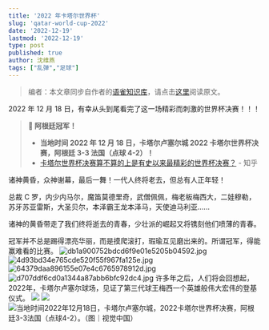 ```yaml
---
title: '2022 年卡塔尔世界杯'
slug: 'qatar-world-cup-2022'
date: '2022-12-19'
lastmod: '2022-12-19'
type: post
published: true
author: 沈维燕
tags: ["乱弹","足球"]
---
```


> 编者：本文章同步自作者的[语雀知识库](https://www.yuque.com/shenweiyan/)，请点击[这里](https://www.yuque.com/shenweiyan/mind/qatar-world-cup-2022)阅读原文。

2022 年 12 月 18 日，有幸从头到尾看完了这一场精彩而刺激的世界杯决赛！！！

> **📢 阿根廷冠军！**
> - **当地时间 2022 年 12 月 18 日，卡塔尔卢塞尔城 2022 卡塔尔世界杯决赛，阿根廷 3-3 法国（点球 4-2）！**
> - [卡塔尔世界杯决赛算不算的上是有史以来最精彩的世界杯决赛？](https://www.zhihu.com/question/573022232) - 知乎


诸神黄昏，众神谢幕，最后一舞！一代人终将老去，但总有人正年轻！

总裁 C 罗，内少内马尔，魔笛莫德里奇，武僧佩佩，梅老板梅西大，二娃穆勒，苏牙苏亚雷斯，大圣贝尔，本泽霸王龙本泽马，天使迪马利亚......

诸神的黄昏带走了我们终将逝去的青春，少壮派的崛起又将镌刻他们喷薄的青春。

冠军并不总是踢得漂亮华丽，而是摸爬滚打，瑕瑜互见磨出来的。所谓冠军，得能赢难看的比赛。
![db1a900752bdcd6f9e01e5205b04592.jpg](https://cos.shenlab.cn/yuque/0/2022/jpeg/126032/1671415115593-7c4d4d3e-4ef0-4fb1-b602-1533285aa3d6.jpeg#averageHue=%23fbfbfb&clientId=u7b49e6b0-3acf-4&crop=0&crop=0&crop=1&crop=1&from=paste&height=313&id=BAgdX&margin=%5Bobject%20Object%5D&name=db1a900752bdcd6f9e01e5205b04592.jpg&originHeight=1309&originWidth=752&originalType=binary&ratio=1&rotation=0&showTitle=false&size=127618&status=done&style=none&taskId=u2b3a867a-98ec-4795-a48d-45746e09bc3&title=&width=180) ![4d93bd34e765cde520f55f967fa125e.jpg](https://cdn.nlark.com/yuque/0/2022/jpeg/126032/1671415145115-5bea6fe0-a51a-462b-8b5e-0cf0cf8be93b.jpeg#averageHue=%23fbfbfa&clientId=u7b49e6b0-3acf-4&crop=0&crop=0&crop=1&crop=1&from=paste&height=313&id=jzFlE&margin=%5Bobject%20Object%5D&name=4d93bd34e765cde520f55f967fa125e.jpg&originHeight=1306&originWidth=752&originalType=binary&ratio=1&rotation=0&showTitle=false&size=123136&status=done&style=none&taskId=u54ac4742-6a2d-4a16-8f71-517be1cf0cf&title=&width=180)![64379daa896155e07e4c6765978912d.jpg](https://cdn.nlark.com/yuque/0/2022/jpeg/126032/1671415164044-517dc1e1-d4c6-4e20-9fc3-4b607d9596c1.jpeg#averageHue=%23f8f7f6&clientId=u7b49e6b0-3acf-4&crop=0&crop=0&crop=1&crop=1&from=paste&height=313&id=tqY1U&margin=%5Bobject%20Object%5D&name=64379daa896155e07e4c6765978912d.jpg&originHeight=1309&originWidth=752&originalType=binary&ratio=1&rotation=0&showTitle=false&size=182845&status=done&style=none&taskId=u366d99c8-bfcd-4382-8f72-6cc48fbe34b&title=&width=180)![d707ddf6cd0a1344a87abb6bfc92dc4.jpg](https://cdn.nlark.com/yuque/0/2022/jpeg/126032/1671415182550-a369627d-a435-41b5-bfe4-923c0523f121.jpeg)
许多年之后，人们将会回想起，2022年，卡塔尔卢塞尔球场，见证了第三代球王梅西一个英雄般伟大宏伟的登基仪式。
![](https://cos.shenlab.cn/yuque/0/2022/jpeg/126032/1671415653623-9ae8d31f-7bc3-48c6-8e3e-3e78368d0f65.jpeg)
![](https://cos.shenlab.cn/yuque/0/2022/jpeg/126032/1671415598573-6f57089b-f161-4b58-ae2f-e966dadd8468.jpeg)
![当地时间2022年12月18日，卡塔尔卢塞尔城，2022卡塔尔世界杯决赛，阿根廷3-3法国（点球4-2）。（图｜视觉中国）](https://cos.shenlab.cn/yuque/0/2022/jpeg/126032/1671415669019-9d03b6b2-8cad-4a6b-9aa1-13d1214c4a9e.jpeg)

